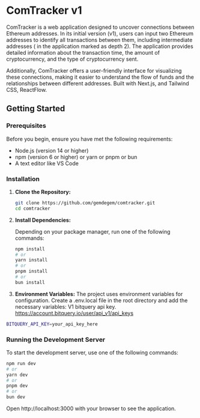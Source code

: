 # ComTracker v1

ComTracker is a web application designed to uncover connections between Ethereum addresses. In its initial version (v1), users can input two Ethereum addresses to identify all transactions between them, including intermediate addresses ( in the application marked as depth 2). The application provides detailed information about the transaction time, the amount of cryptocurrency, and the type of cryptocurrency sent.

Additionally, ComTracker offers a user-friendly interface for visualizing these connections, making it easier to understand the flow of funds and the relationships between different addresses. Built with Next.js, and Tailwind CSS, ReactFlow.

## Getting Started

### Prerequisites

Before you begin, ensure you have met the following requirements:

- Node.js (version 14 or higher)
- npm (version 6 or higher) or yarn or pnpm or bun
- A text editor like VS Code

### Installation

1. **Clone the Repository:**

   ```bash
   git clone https://github.com/gemdegem/comtracker.git
   cd comtracker
   ```

2. **Install Dependencies:**

   Depending on your package manager, run one of the following commands:

   ```bash
   npm install
   # or
   yarn install
   # or
   pnpm install
   # or
   bun install
   ```

3. **Environment Variables:**
   The project uses environment variables for configuration. Create a .env.local file in the root directory and add the necessary variables:
   V1 bitquery api key. https://account.bitquery.io/user/api_v1/api_keys

```bash
BITQUERY_API_KEY=your_api_key_here
```

### Running the Development Server

To start the development server, use one of the following commands:

```bash
npm run dev
# or
yarn dev
# or
pnpm dev
# or
bun dev
```

Open http://localhost:3000 with your browser to see the application.
